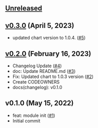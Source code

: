 <a name="unreleased"></a>
## [Unreleased]



<a name="v0.3.0"></a>
## [v0.3.0] (April 5, 2023)

- updated chart version to 1.0.4. ([#5](https://github.com/spotinst/terraform-spotinst-ocean-metric-exporter/issues/5))


<a name="v0.2.0"></a>
## [v0.2.0] (February 16, 2023)

- Changelog Update ([#4](https://github.com/spotinst/terraform-spotinst-ocean-metric-exporter/issues/4))
- doc: Update README.md ([#3](https://github.com/spotinst/terraform-spotinst-ocean-metric-exporter/issues/3))
- Fix: Updated chart to 1.0.3 version ([#2](https://github.com/spotinst/terraform-spotinst-ocean-metric-exporter/issues/2))
- Create CODEOWNERS
- docs(changelog): v0.1.0


<a name="v0.1.0"></a>
## v0.1.0 (May 15, 2022)

- feat: module init ([#1](https://github.com/spotinst/terraform-spotinst-ocean-metric-exporter/issues/1))
- Initial commit


[Unreleased]: https://github.com/spotinst/terraform-spotinst-ocean-metric-exporter/compare/v0.3.0...HEAD
[v0.3.0]: https://github.com/spotinst/terraform-spotinst-ocean-metric-exporter/compare/v0.2.0...v0.3.0
[v0.2.0]: https://github.com/spotinst/terraform-spotinst-ocean-metric-exporter/compare/v0.1.0...v0.2.0
